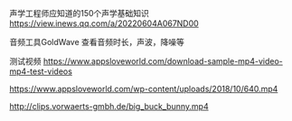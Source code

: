 
声学工程师应知道的150个声学基础知识
https://view.inews.qq.com/a/20220604A067ND00

音频工具GoldWave
查看音频时长，声波，降噪等

测试视频
https://www.appsloveworld.com/download-sample-mp4-video-mp4-test-videos

https://www.appsloveworld.com/wp-content/uploads/2018/10/640.mp4

http://clips.vorwaerts-gmbh.de/big_buck_bunny.mp4